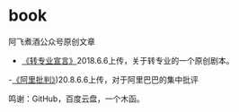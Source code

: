 # book
阿飞煮酒公众号原创文章
- [《转专业宣言》](http://www.aimp.ru/)2018.6.6上传，关于转专业的一个原创剧本。

-[《阿里批判》](http://www.baidu.com/))20.8.6.6上传，对于阿里巴巴的集中批评

鸣谢：GitHub，百度云盘，一个木函。
